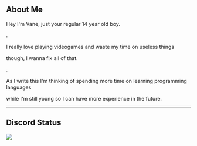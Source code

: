 ## About Me

Hey I'm Vane, just your regular 14 year old boy.


.


I really love playing videogames and waste my time on useless things

though, I wanna fix all of that.


.


As I write this I'm thinking of spending more time on learning programming languages

while I'm still young so I can have more experience in the future.


-----------------------------------------------------------------


## Discord Status
<p>
  <a href="https://discord.com/users/566541776815390730">
    <img src="https://discord.c99.nl/widget/theme-4/566541776815390730.png"/>
  </a>
</p>
